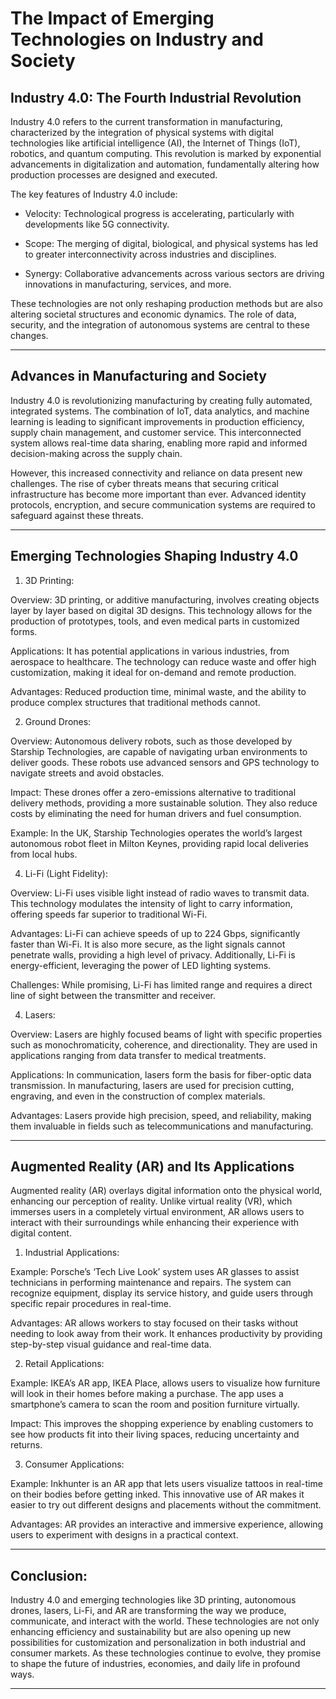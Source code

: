 # The Impact of Emerging Technologies on Industry and Society

## Industry 4.0: The Fourth Industrial Revolution

Industry 4.0 refers to the current transformation in manufacturing, characterized by the integration of physical systems with digital technologies like artificial intelligence (AI), the Internet of Things (IoT), robotics, and quantum computing. This revolution is marked by exponential advancements in digitalization and automation, fundamentally altering how production processes are designed and executed.

The key features of Industry 4.0 include:

- Velocity: Technological progress is accelerating, particularly with developments like 5G connectivity.

- Scope: The merging of digital, biological, and physical systems has led to greater interconnectivity across industries and disciplines.

- Synergy: Collaborative advancements across various sectors are driving innovations in manufacturing, services, and more.


These technologies are not only reshaping production methods but are also altering societal structures and economic dynamics. The role of data, security, and the integration of autonomous systems are central to these changes.


---

## Advances in Manufacturing and Society

Industry 4.0 is revolutionizing manufacturing by creating fully automated, integrated systems. The combination of IoT, data analytics, and machine learning is leading to significant improvements in production efficiency, supply chain management, and customer service. This interconnected system allows real-time data sharing, enabling more rapid and informed decision-making across the supply chain.

However, this increased connectivity and reliance on data present new challenges. The rise of cyber threats means that securing critical infrastructure has become more important than ever. Advanced identity protocols, encryption, and secure communication systems are required to safeguard against these threats.


---

## Emerging Technologies Shaping Industry 4.0

1. 3D Printing:

Overview: 3D printing, or additive manufacturing, involves creating objects layer by layer based on digital 3D designs. This technology allows for the production of prototypes, tools, and even medical parts in customized forms.

Applications: It has potential applications in various industries, from aerospace to healthcare. The technology can reduce waste and offer high customization, making it ideal for on-demand and remote production.

Advantages: Reduced production time, minimal waste, and the ability to produce complex structures that traditional methods cannot.



2. Ground Drones:

Overview: Autonomous delivery robots, such as those developed by Starship Technologies, are capable of navigating urban environments to deliver goods. These robots use advanced sensors and GPS technology to navigate streets and avoid obstacles.

Impact: These drones offer a zero-emissions alternative to traditional delivery methods, providing a more sustainable solution. They also reduce costs by eliminating the need for human drivers and fuel consumption.

Example: In the UK, Starship Technologies operates the world’s largest autonomous robot fleet in Milton Keynes, providing rapid local deliveries from local hubs.


4. Li-Fi (Light Fidelity):

Overview: Li-Fi uses visible light instead of radio waves to transmit data. This technology modulates the intensity of light to carry information, offering speeds far superior to traditional Wi-Fi.

Advantages: Li-Fi can achieve speeds of up to 224 Gbps, significantly faster than Wi-Fi. It is also more secure, as the light signals cannot penetrate walls, providing a high level of privacy. Additionally, Li-Fi is energy-efficient, leveraging the power of LED lighting systems.

Challenges: While promising, Li-Fi has limited range and requires a direct line of sight between the transmitter and receiver.



4. Lasers:

Overview: Lasers are highly focused beams of light with specific properties such as monochromaticity, coherence, and directionality. They are used in applications ranging from data transfer to medical treatments.

Applications: In communication, lasers form the basis for fiber-optic data transmission. In manufacturing, lasers are used for precision cutting, engraving, and even in the construction of complex materials.

Advantages: Lasers provide high precision, speed, and reliability, making them invaluable in fields such as telecommunications and manufacturing.



---

## Augmented Reality (AR) and Its Applications

Augmented reality (AR) overlays digital information onto the physical world, enhancing our perception of reality. Unlike virtual reality (VR), which immerses users in a completely virtual environment, AR allows users to interact with their surroundings while enhancing their experience with digital content.

1. Industrial Applications:

Example: Porsche’s ‘Tech Live Look’ system uses AR glasses to assist technicians in performing maintenance and repairs. The system can recognize equipment, display its service history, and guide users through specific repair procedures in real-time.

Advantages: AR allows workers to stay focused on their tasks without needing to look away from their work. It enhances productivity by providing step-by-step visual guidance and real-time data.



2. Retail Applications:

Example: IKEA’s AR app, IKEA Place, allows users to visualize how furniture will look in their homes before making a purchase. The app uses a smartphone’s camera to scan the room and position furniture virtually.

Impact: This improves the shopping experience by enabling customers to see how products fit into their living spaces, reducing uncertainty and returns.



3. Consumer Applications:

Example: Inkhunter is an AR app that lets users visualize tattoos in real-time on their bodies before getting inked. This innovative use of AR makes it easier to try out different designs and placements without the commitment.

Advantages: AR provides an interactive and immersive experience, allowing users to experiment with designs in a practical context.





---

## Conclusion:

Industry 4.0 and emerging technologies like 3D printing, autonomous drones, lasers, Li-Fi, and AR are transforming the way we produce, communicate, and interact with the world. These technologies are not only enhancing efficiency and sustainability but are also opening up new possibilities for customization and personalization in both industrial and consumer markets. As these technologies continue to evolve, they promise to shape the future of industries, economies, and daily life in profound ways.


---